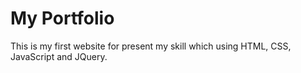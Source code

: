 # My Portfolio
This is my first website for present my skill which using HTML, CSS, JavaScript and JQuery.
